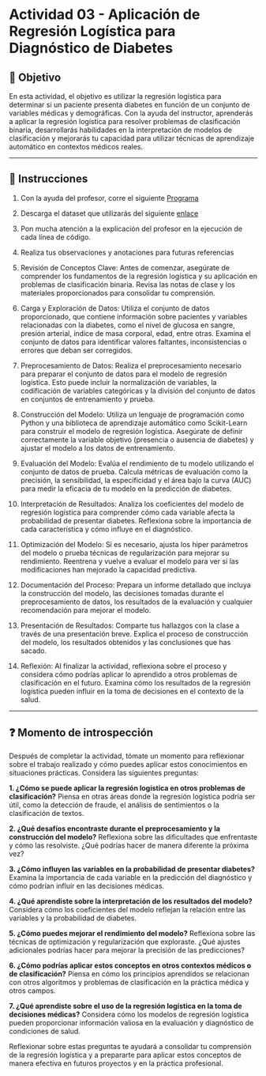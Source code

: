 # **Actividad 03 - Aplicación de Regresión Logística para Diagnóstico de Diabetes**

## 🎯 **Objetivo**
En esta actividad, el objetivo es utilizar la regresión logística para determinar si un paciente presenta diabetes en función de un conjunto de variables médicas y demográficas. Con la ayuda del instructor, aprenderás a aplicar la regresión logística para resolver problemas de clasificación binaria, desarrollarás habilidades en la interpretación de modelos de clasificación y mejorarás tu capacidad para utilizar técnicas de aprendizaje automático en contextos médicos reales.

---

## 📑 Instrucciones
1.	Con la ayuda del profesor, corre el siguiente [Programa](https://github.com/beduExpert/Machine-Learning-2024/blob/b4075f177d9ac830dcc61ba8c2b78cf0c719b2cc/Sesi%C3%B3n-03/Actividad-03/Actividad%2003%20-%20Logistic%20Regression%20-%20Diabetes.ipynb)

2.	Descarga el dataset que utilizarás del siguiente [enlace](https://www.kaggle.com/datasets/cjboat/diabetes2)

3.	Pon mucha atención a la explicación del profesor en la ejecución de cada línea de código.

4.	Realiza tus observaciones y anotaciones para futuras referencias

5.	Revisión de Conceptos Clave: Antes de comenzar, asegúrate de comprender los fundamentos de la regresión logística y su aplicación en problemas de clasificación binaria. Revisa las notas de clase y los materiales proporcionados para consolidar tu comprensión.

6.	Carga y Exploración de Datos: Utiliza el conjunto de datos proporcionado, que contiene información sobre pacientes y variables relacionadas con la diabetes, como el nivel de glucosa en sangre, presión arterial, índice de masa corporal, edad, entre otras. Examina el conjunto de datos para identificar valores faltantes, inconsistencias o errores que deban ser corregidos.

7.	Preprocesamiento de Datos: Realiza el preprocesamiento necesario para preparar el conjunto de datos para el modelo de regresión logística. Esto puede incluir la normalización de variables, la codificación de variables categóricas y la división del conjunto de datos en conjuntos de entrenamiento y prueba.

8.	Construcción del Modelo: Utiliza un lenguaje de programación como Python y una biblioteca de aprendizaje automático como Scikit-Learn para construir el modelo de regresión logística. Asegúrate de definir correctamente la variable objetivo (presencia o ausencia de diabetes) y ajustar el modelo a los datos de entrenamiento.

9.	Evaluación del Modelo: Evalúa el rendimiento de tu modelo utilizando el conjunto de datos de prueba. Calcula métricas de evaluación como la precisión, la sensibilidad, la especificidad y el área bajo la curva (AUC) para medir la eficacia de tu modelo en la predicción de diabetes.

10.	Interpretación de Resultados: Analiza los coeficientes del modelo de regresión logística para comprender cómo cada variable afecta la probabilidad de presentar diabetes. Reflexiona sobre la importancia de cada característica y cómo influye en el diagnóstico.

11.	Optimización del Modelo: Si es necesario, ajusta los hiper parámetros del modelo o prueba técnicas de regularización para mejorar su rendimiento. Reentrena y vuelve a evaluar el modelo para ver si las modificaciones han mejorado la capacidad predictiva.

12.	Documentación del Proceso: Prepara un informe detallado que incluya la construcción del modelo, las decisiones tomadas durante el preprocesamiento de datos, los resultados de la evaluación y cualquier recomendación para mejorar el modelo.

13.	Presentación de Resultados: Comparte tus hallazgos con la clase a través de una presentación breve. Explica el proceso de construcción del modelo, los resultados obtenidos y las conclusiones que has sacado.

14.	Reflexión: Al finalizar la actividad, reflexiona sobre el proceso y considera cómo podrías aplicar lo aprendido a otros problemas de clasificación en el futuro. Examina cómo los resultados de la regresión logística pueden influir en la toma de decisiones en el contexto de la salud.


---

## ❓ **Momento de introspección**

Después de completar la actividad, tómate un momento para reflexionar sobre el trabajo realizado y cómo puedes aplicar estos conocimientos en situaciones prácticas. Considera las siguientes preguntas:

**1.	¿Cómo se puede aplicar la regresión logística en otros problemas de clasificación?** Piensa en otras áreas donde la regresión logística podría ser útil, como la detección de fraude, el análisis de sentimientos o la clasificación de textos.

**2.	¿Qué desafíos encontraste durante el preprocesamiento y la construcción del modelo?** Reflexiona sobre las dificultades que enfrentaste y cómo las resolviste. ¿Qué podrías hacer de manera diferente la próxima vez?

**3.	¿Cómo influyen las variables en la probabilidad de presentar diabetes?** Examina la importancia de cada variable en la predicción del diagnóstico y cómo podrían influir en las decisiones médicas.

**4.	¿Qué aprendiste sobre la interpretación de los resultados del modelo?** Considera cómo los coeficientes del modelo reflejan la relación entre las variables y la probabilidad de diabetes.

**5.	¿Cómo puedes mejorar el rendimiento del modelo?** Reflexiona sobre las técnicas de optimización y regularización que exploraste. ¿Qué ajustes adicionales podrías hacer para mejorar la precisión de las predicciones?

**6.	¿Cómo podrías aplicar estos conceptos en otros contextos médicos o de clasificación?** Piensa en cómo los principios aprendidos se relacionan con otros algoritmos y problemas de clasificación en la práctica médica y otros campos.

**7.	¿Qué aprendiste sobre el uso de la regresión logística en la toma de decisiones médicas?** Considera cómo los modelos de regresión logística pueden proporcionar información valiosa en la evaluación y diagnóstico de condiciones de salud.

Reflexionar sobre estas preguntas te ayudará a consolidar tu comprensión de la regresión logística y a prepararte para aplicar estos conceptos de manera efectiva en futuros proyectos y en la práctica profesional.






